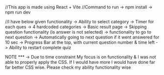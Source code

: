 //This app is made using React + Vite
//Command to run
-> npm install
-> npm run dev

//I have below given functionality
-> Ability to select category
-> Timer for each ques
-> 4 hardcoded categories
-> Basic result page
-> Skipping question functionality (is answer is not selected)
-> functionality to go to next question
-> Automatically going to next question if it went answered for 10 sec
-> Progress Bar at the top, with current question number & time left
-> Ability to restart complete quiz

NOTE *** -> Due to time constraint My focus is on functionality & I was not able to properly apply the CSS. If I would have more I would have done far far better CSS wise.
Please check my ability functionality wise
